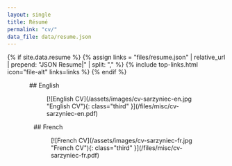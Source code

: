 ```yaml
---
layout: single
title: Résumé
permalink: "cv/"
data_file: data/resume.json
---
```

{% if site.data.resume %}
{% assign links = "files/resume.json" | relative_url | prepend: "JSON Resume|" | split: "," %}
{% include top-links.html icon="file-alt" links=links %}
{% endif %}

<div markdown="1" style="float: left; margin-left: 10%;">
## English
<figure markdown="1">
[![English CV](/assets/images/cv-sarzyniec-en.jpg "English CV"){: class="third" }](/files/misc/cv-sarzyniec-en.pdf)
</figure>
</div>

<div markdown="1" style="float: left; margin-left: 12%;">
## French
<figure markdown="1">
[![French CV](/assets/images/cv-sarzyniec-fr.jpg "French CV"){: class="third" }](/files/misc/cv-sarzyniec-fr.pdf)
</figure>
</div>

<div style="clear: both;" />
